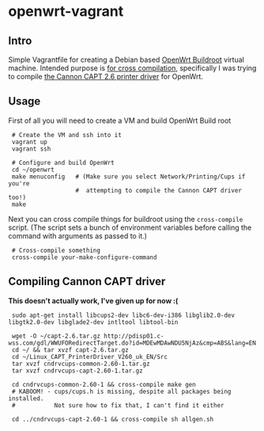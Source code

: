# openwrt-vagrant

## Intro

Simple Vagrantfile for creating a Debian based [OpenWrt Buildroot](http://wiki.openwrt.org/doc/howto/build) virtual machine. Intended purpose is [for cross compilation](http://wiki.openwrt.org/doc/devel/crosscompile), specifically I was trying to compile [the Cannon CAPT 2.6 printer driver](http://support-au.canon.com.au/contents/AU/EN/0100459602.html) for OpenWrt.


## Usage

First of all you will need to create a VM and build OpenWrt Build root

     # Create the VM and ssh into it
     vagrant up
     vagrant ssh

     # Configure and build OpenWrt
     cd ~/openwrt
     make menuconfig   # (Make sure you select Network/Printing/Cups if you're
                       #  attempting to compile the Cannon CAPT driver too!)
     make

Next you can cross compile things for buildroot using the `cross-compile` script. (The script sets a bunch of environment variables before calling the command with arguments as passed to it.)

     # Cross-compile something
     cross-compile your-make-configure-command


## Compiling Cannon CAPT driver

**This doesn't actually work, I've given up for now :(**

     sudo apt-get install libcups2-dev libc6-dev-i386 libglib2.0-dev libgtk2.0-dev libglade2-dev intltool libtool-bin

     wget -O ~/capt-2.6.tar.gz http://pdisp01.c-wss.com/gdl/WWUFORedirectTarget.do?id=MDEwMDAwNDU5NjAz&cmp=ABS&lang=EN
     cd ~/ && tar xvzf capt-2.6.tar.gz
     cd ~/Linux_CAPT_PrinterDriver_V260_uk_EN/Src
     tar xvzf cndrvcups-common-2.60-1.tar.gz
     tar xvzf cndrvcups-capt-2.60-1.tar.gz

     cd cndrvcups-common-2.60-1 && cross-compile make gen
     # KABOOM! - cups/cups.h is missing, despite all packages being installed.
     #           Not sure how to fix that, I can't find it either

     cd ../cndrvcups-capt-2.60-1 && cross-compile sh allgen.sh
